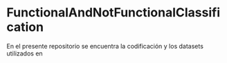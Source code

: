 # FunctionalAndNotFunctionalClassification

En el presente repositorio se encuentra la codificación y los datasets utilizados en 
